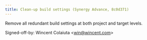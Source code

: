 ```yaml
---
title: Clean-up build settings (Synergy Advance, 8c0d371)
---
```


Remove all redundant build settings at both project and target levels.

Signed-off-by: Wincent Colaiuta &lt;win@wincent.com&gt;
